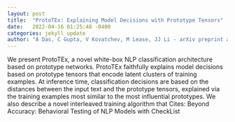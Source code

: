 ```yaml
---
layout: post
title:  "ProtoTEx: Explaining Model Decisions with Prototype Tensors"
date:   2022-04-16 01:25:48 -0400
categories: jekyll update
author: "A Das, C Gupta, V Kovatchev, M Lease, JJ Li - arXiv preprint arXiv:2204.05426, 2022"
---
```

We present ProtoTEx, a novel white-box NLP classification architecture based on prototype networks. ProtoTEx faithfully explains model decisions based on prototype tensors that encode latent clusters of training examples. At inference time, classification decisions are based on the distances between the input text and the prototype tensors, explained via the training examples most similar to the most influential prototypes. We also describe a novel interleaved training algorithm that Cites: Beyond Accuracy: Behavioral Testing of NLP Models with CheckList